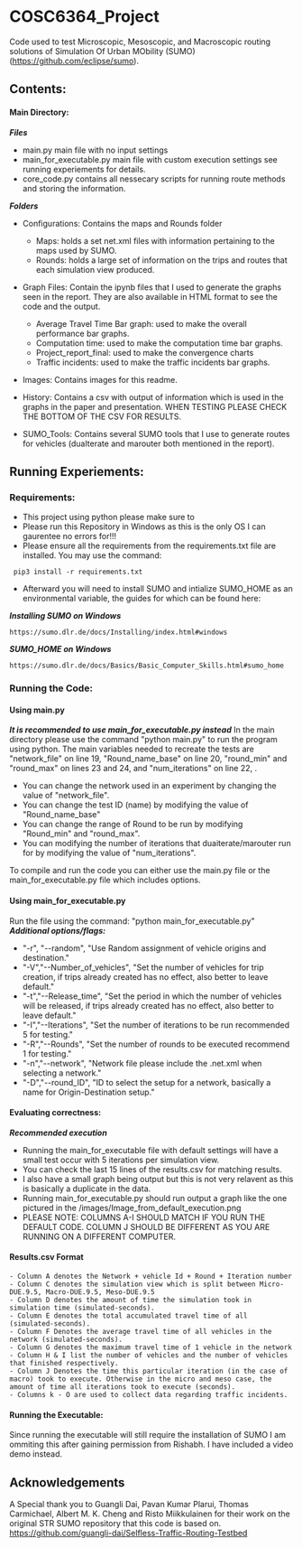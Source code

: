 # COSC6364_Project
 Code used to test Microscopic, Mesoscopic, and Macroscopic routing solutions of Simulation Of Urban MObility (SUMO) (https://github.com/eclipse/sumo).
 
## Contents:
#### Main Directory:

***Files***
- main.py main file with no input settings
- main_for_executable.py main file with custom execution settings see running experiements for details.
- core_code.py contains all nessecary scripts for running route methods and storing the information.

***Folders***
- Configurations: Contains the maps and Rounds folder
	- Maps: holds a set net.xml files with information pertaining to the maps used by SUMO.
	- Rounds: holds a large set of information on the trips and routes that each simulation view produced.
	
- Graph Files: Contain the ipynb files that I used to generate the graphs seen in the report. They are also available in HTML format to see the code and the output.
	- Average Travel Time Bar graph: used to make the overall performance bar graphs.
	- Computation time: used to make the computation time bar graphs.
	- Project_report_final: used to make the convergence charts
	- Traffic incidents: used to make the traffic incidents bar graphs.

- Images: Contains images for this readme.

- History: Contains a csv with output of information which is used in the graphs in the paper and presentation. WHEN TESTING PLEASE CHECK THE BOTTOM OF THE CSV FOR RESULTS.

- SUMO_Tools: Contains several SUMO tools that I use to generate routes for vehicles (duaIterate and marouter both mentioned in the report).
	
## Running Experiements:
 
### Requirements: 
- This project using python please make sure to
- Please run this Repository in Windows as this is the only OS I can gaurentee no errors for!!!
- Please ensure all the requirements from the requirements.txt file are installed. You may use the command:
```
 pip3 install -r requirements.txt
```
- Afterward you will need to install SUMO and intialize SUMO_HOME as an environmental variable, the guides for which can be found here:

***Installing SUMO on Windows***
```
https://sumo.dlr.de/docs/Installing/index.html#windows
```

***SUMO_HOME on Windows***
```
https://sumo.dlr.de/docs/Basics/Basic_Computer_Skills.html#sumo_home
```


### Running the Code:

#### Using main.py
***It is recommended to use main_for_executable.py instead***
In the main directory please use the command "python main.py" to run the program using python.
The main variables needed to recreate the tests are "network_file" on line 19, "Round_name_base" on line 20, "round_min" and "round_max" on lines 23 and 24, and "num_iterations" on line 22, . 
- You can change the network used in an experiment by changing the value of "network_file".
- You can change the test ID (name) by modifying the value of "Round_name_base"
- You can change the range of Round to be run by modifying "Round_min" and "round_max".
- You can modifying the number of iterations that duaiterate/marouter run for by modifying the value of "num_iterations".

To compile and run the code you can either use the main.py file or the main_for_executable.py file which includes options.

#### Using main_for_executable.py
Run the file using the command: "python main_for_executable.py"
***Additional options/flags:***
- "-r", "--random", "Use Random assignment of vehicle origins and destination."
- "-V","--Number_of_vehicles", "Set the number of vehicles for trip creation, if trips already created has no effect, also better to leave default."
- "-t","--Release_time", "Set the period in which the number of vehicles will be released, if trips already created has no effect, also better to leave default."
- "-I","--Iterations", "Set the number of iterations to be run recommended 5 for testing."
- "-R","--Rounds", "Set the number of rounds to be executed recommend 1 for testing."
- "-n","--network", "Network file please include the .net.xml when selecting a network."
- "-D","--round_ID", "ID to select the setup for a network, basically a name for Origin-Destination setup."

#### Evaluating correctness: 
***Recommended execution***
- Running the main_for_executable file with default settings will have a small test occur with 5 iterations per simulation view.
- You can check the last 15 lines of the results.csv for matching results. 
- I also have a small graph being output but this is not very relavent as this is basically a duplicate in the data. 
- Running main_for_executable.py should run output a graph like the one pictured in the /images/Image_from_default_execution.png
- PLEASE NOTE: COLUMNS A-I SHOULD MATCH IF YOU RUN THE DEFAULT CODE. COLUMN J SHOULD BE DIFFERENT AS YOU ARE RUNNING ON A DIFFERENT COMPUTER.

#### Results.csv Format
	- Column A denotes the Network + vehicle Id + Round + Iteration number
	- Column C denotes the simulation view which is split between Micro-DUE.9.5, Macro-DUE.9.5, Meso-DUE.9.5
	- Column D denotes the amount of time the simulation took in simulation time (simulated-seconds).
	- Column E denotes the total accumulated travel time of all (simulated-seconds).
	- Column F Denotes the average travel time of all vehicles in the network (simulated-seconds).
	- Column G denotes the maximum travel time of 1 vehicle in the network
	- Column H & I list the number of vehicles and the number of vehicles that finished respectively.
	- Column J Denotes the time this particular iteration (in the case of macro) took to execute. Otherwise in the micro and meso case, the amount of time all iterations took to execute (seconds).
	- Columns k - O are used to collect data regarding traffic incidents.

#### Running the Executable: 
Since running the executable will still require the installation of SUMO I am ommiting this after gaining permission from Rishabh. I have included a video demo instead. 
## Acknowledgements
A Special thank you to Guangli Dai, Pavan Kumar Plarui, Thomas Carmichael, Albert M. K. Cheng and Risto Miikkulainen for their work on the original STR SUMO repository that this code is based on.
https://github.com/guangli-dai/Selfless-Traffic-Routing-Testbed

